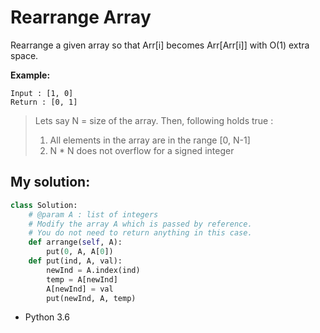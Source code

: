 # Rearrange Array

Rearrange a given array so that Arr[i] becomes Arr[Arr[i]] with O(1) extra space.

**Example:**

    Input : [1, 0]
    Return : [0, 1]


>Lets say N = size of the array. Then, following holds true :
> 1. All elements in the array are in the range [0, N-1]
> 2. N * N does not overflow for a signed integer


## **My solution:**

```python
class Solution:
    # @param A : list of integers
    # Modify the array A which is passed by reference. 
    # You do not need to return anything in this case. 
    def arrange(self, A):
        put(0, A, A[0])
    def put(ind, A, val):
        newInd = A.index(ind)
        temp = A[newInd]
        A[newInd] = val
        put(newInd, A, temp)
```

* Python 3.6 
